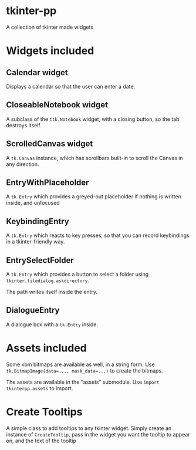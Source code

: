 # tkinter-pp
A collection of tkinter made widgets

# Widgets included

## Calendar widget
Displays a calendar so that the user can enter a date.

## CloseableNotebook widget
A subclass of the `ttk.Notebook` widget, with a closing button, so the tab destroys itself.

## ScrolledCanvas widget 
A `tk.Canvas` instance, which has scrollbars built-in to scroll the Canvas in any direction.

## EntryWithPlaceholder
A `tk.Entry` which provides a greyed-out placeholder if nothing is written inside, and unfocused

## KeybindingEntry
A `tk.Entry` which reacts to key presses, so that you can record keybindings in a tkinter-friendly way.

## EntrySelectFolder
A `tk.Entry` which provides a button to select a folder using `tkinter.filedialog.askdirectory`.

The path writes itself inside the entry.

## DialogueEntry
A dialogue box with a `tk.Entry` inside.


# Assets included

Some xbm bitmaps are available as well, in a string form. Use `tk.BitmapImage(data=..., mask_data=...)`
to create the bitmaps.

The assets are available in the "assets" submodule. Use `import tkinterpp.assets` to import.

# Create Tooltips

A simple class to add tooltips to any tkinter widget. Simply create an instance of `CreateTooltip`, 
pass in the widget you want the tooltip to appear on, and the text of the tooltip
